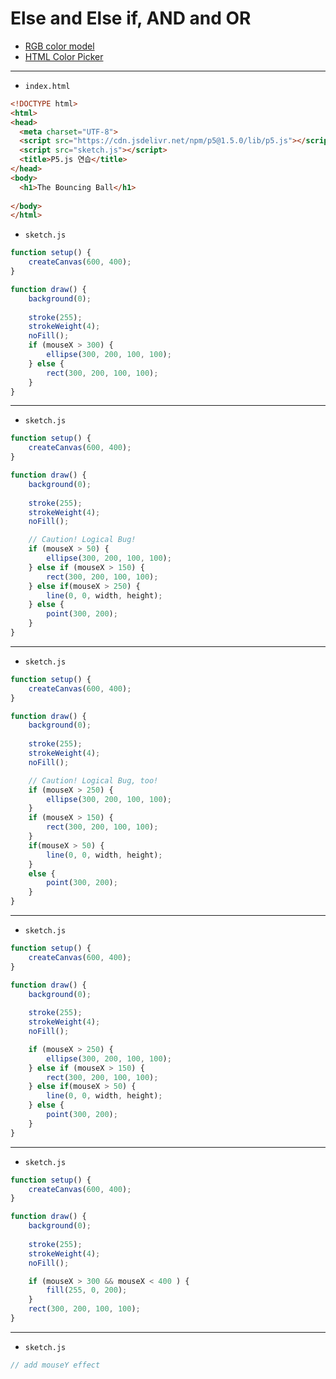 # Else and Else if, AND and OR

- [RGB color model](https://en.wikipedia.org/wiki/RGB_color_model)
- [HTML Color Picker](https://www.w3schools.com/colors/colors_picker.asp)

---

- `index.html`

```html
<!DOCTYPE html>
<html>
<head>
  <meta charset="UTF-8">
  <script src="https://cdn.jsdelivr.net/npm/p5@1.5.0/lib/p5.js"></script>
  <script src="sketch.js"></script>
  <title>P5.js 연습</title>
</head>
<body>
  <h1>The Bouncing Ball</h1>
  
</body>
</html>
```


- `sketch.js`

```javascript
function setup() {
    createCanvas(600, 400);
}

function draw() {
    background(0);
        
    stroke(255);
    strokeWeight(4);
    noFill();
    if (mouseX > 300) {
        ellipse(300, 200, 100, 100);
    } else {
        rect(300, 200, 100, 100);
    }   
}
```

---

- `sketch.js`

```javascript
function setup() {
    createCanvas(600, 400);
}

function draw() {
    background(0);
        
    stroke(255);
    strokeWeight(4);
    noFill();

    // Caution! Logical Bug!
    if (mouseX > 50) {
        ellipse(300, 200, 100, 100);
    } else if (mouseX > 150) {
        rect(300, 200, 100, 100);
    } else if(mouseX > 250) {
        line(0, 0, width, height);
    } else {
        point(300, 200);
    }
}
```

---

- `sketch.js`

```javascript
function setup() {
    createCanvas(600, 400);
}

function draw() {
    background(0);
        
    stroke(255);
    strokeWeight(4);
    noFill();

    // Caution! Logical Bug, too!
    if (mouseX > 250) {
        ellipse(300, 200, 100, 100);
    } 
    if (mouseX > 150) {
        rect(300, 200, 100, 100);
    } 
    if(mouseX > 50) {
        line(0, 0, width, height);
    } 
    else {
        point(300, 200);
    }
}
```


---

- `sketch.js`

```javascript
function setup() {
    createCanvas(600, 400);
}

function draw() {
    background(0);
        
    stroke(255);
    strokeWeight(4);
    noFill();

    if (mouseX > 250) {
        ellipse(300, 200, 100, 100);
    } else if (mouseX > 150) {
        rect(300, 200, 100, 100);
    } else if(mouseX > 50) {
        line(0, 0, width, height);
    } else {
        point(300, 200);
    }
}
```

---

- `sketch.js`

```javascript
function setup() {
    createCanvas(600, 400);
}

function draw() {
    background(0);
        
    stroke(255);
    strokeWeight(4);
    noFill();

    if (mouseX > 300 && mouseX < 400 ) {
        fill(255, 0, 200);
    } 
    rect(300, 200, 100, 100);
}
```

---

- `sketch.js`

```javascript
// add mouseY effect

```
